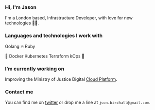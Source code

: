 ### Hi, I'm Jason

I'm a London based, Infrastructure Developer, with love for new technologies 👨‍💻.

### Languages and technologies I work with

Golang 🔥 Ruby

🌟 Docker Kubernetes Terraform kOps 🌟

### I’m currently working on 

Improving the Ministry of Justice Digital [Cloud Platform](https://github.com/ministryofjustice/cloud-platform-infrastructure/). 

### Contact me

You can find me on [twitter](https://twitter.com/jsonbirchall) or drop me a line at `json.birchall@gmail.com`.
<!--
**jasonBirchall/jasonBirchall** is a ✨ _special_ ✨ repository because its `README.md` (this file) appears on your GitHub profile.

Here are some ideas to get you started:

- 🔭 I’m currently working on ...
- 🌱 I’m currently learning ...
- 👯 I’m looking to collaborate on ...
- 🤔 I’m looking for help with ...
- 💬 Ask me about ...
- 📫 How to reach me: ...
- 😄 Pronouns: ...
- ⚡ Fun fact: ...
-->

